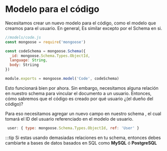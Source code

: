 # Modelo para el código

Necesitamos crear un nuevo modelo para el código, como el modelo que creamos para el usuario.
En general, Es similar excepto por el Schema en si.

```js
//models/code.js
const mongoose = require('mongoose')

const codeSchema = mongoose.Schema({
  _id: mongoose.Schema.Types.ObjectId,
  language: String,
  body: Striing
})

module.exports = mongoose.model('Code', codeSchema)
```

Esto funcionará bien por ahora. Sin embargo, necesitamos alguna relación en nuestro schema para vincular el documento a un usuario.
Entonces, cómo sabremos que el código es creado por qué usuario ¿(el dueño del código)?

Para eso necesitamos agregar un nuevo campo en nuestro schema , el cual tomará el ID del usuario referenciado en el modelo de usuario.

```js
 user: { type: mongoose.Schema.Types.ObjectId, ref: 'User' }
```

:::tip
 Si estas usando demasiadas relaciones en tu schema, entonces debes cambiarte a bases de datos basados en SQL como **MySQL** ó **PostgreSQL**
